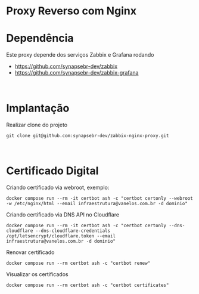 # Proxy Reverso com Nginx

# Dependência

Este proxy depende dos serviços Zabbix e Grafana rodando

- https://github.com/synapsebr-dev/zabbix
- https://github.com/synapsebr-dev/zabbix-grafana

<br>

# Implantação

Realizar clone do projeto
```
git clone git@github.com:synapsebr-dev/zabbix-nginx-proxy.git
```
<br>

# Certificado Digital

Criando certificado via webroot, exemplo:
```
docker compose run --rm -it certbot ash -c "certbot certonly --webroot -w /etc/nginx/html --email infraestrutura@vanelos.com.br -d dominio"
```

Criando certificado via DNS API no Cloudflare
```
docker compose run --rm -it certbot ash -c "certbot certonly --dns-cloudflare --dns-cloudflare-credentials /opt/letsencrypt/cloudflare.token --email infraestrutura@vanelos.com.br -d dominio"
```

Renovar certificado
```
docker compose run --rm certbot ash -c "certbot renew"
```

Visualizar os certificados
```
docker compose run --rm certbot ash -c "certbot certificates"
```
